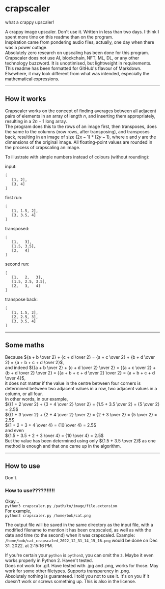 # crapscaler
 what a crappy upscaler!
 
 A crappy image upscaler. Don't use it. Written in less than two days. I think I spent more time on this readme than on the program.  
 Inspiration came from pondering audio files, actually, one day when there was a power outage.   
 Absolutely zero research on upscaling has been done for this program.   
 Crapscaler does not use AI, blockchain, NFT, ML, DL, or any other technology buzzword. It is unoptimised, but lightweight in requirements.   
 This readme has been formatted for GitHub's flavour of Markdown. Elsewhere, it may look different from what was intended, especially the mathematical expressions.
 
-----
## How it works
 Crapscaler works on the concept of finding averages between all adjacent pairs of elements in an array of length $n$, and inserting them appropriately, resulting in a $2n-1$ long array.   
 The program does this to the rows of an image first, then transposes, does the same to the columns (now rows, after transposing), and transposes back, resulting in an image of size $(2x-1) * (2y-1)$, where $x$ and $y$ are the dimensions of the original image. All floating-point values are rounded in the process of crapscaling an image.
 
 To illustrate with simple numbers instead of colours (without rounding):

 input:   
 ```
 [   
    [1, 2],   
    [3, 4]   
 ]
 ```   
 first run:   
 ```
 [   
    [1, 1.5, 2],   
    [3, 3.5, 4]   
 ]
 ```   
 transposed:   
 ```
 [   
    [1,   3],   
    [1.5, 3.5],   
    [2,   4]   
 ]
 ```   
 second run:   
 ```
 [   
    [1,   2,   3],   
    [1.5, 2.5, 3.5],   
    [2,   3,   4]   
 ]
 ```   
 transpose back:   
 ```
 [   
    [1, 1.5, 2],   
    [2, 2.5, 3],   
    [3, 3.5, 4]   
 ]
 ```
 --------
 ## Some maths
 Because ${a + b \over 2} + {c + d \over 2} = {a + c \over 2} + {b + d \over 2} = {a + b + c + d \over 2}$,   
 and indeed ${{a + b \over 2} + {c + d \over 2} \over 2} = {{a + c \over 2} + {b + d \over 2} \over 2} = {{a + b + c + d \over 2} \over 2} = {a + b + c + d \over 4}$,   
 it does not matter if the value in the centre between four corners is determined between two adjacent values in a row, two adjacent values in a column, or all four.   
 In other words, in our example,   
 ${{1 + 2 \over 2} + {3 + 4 \over 2} \over 2} = {1.5 + 3.5 \over 2} = {5 \over 2} = 2.5$   
 ${{1 + 3 \over 2} + {2 + 4 \over 2} \over 2} = {2 + 3 \over 2} = {5 \over 2} = 2.5$   
 ${1 + 2 + 3 + 4 \over 4} = {10 \over 4} = 2.5$   
 and even   
 ${1.5 + 3.5 + 2 + 3 \over 4} = {10 \over 4} = 2.5$   
 But the value has been determined using only ${1.5 + 3.5 \over 2}$ as one method is enough and that one came up in the algorithm.
 
 -----
 ## How to use
 Don't.
 ### How to use?????!!!!!
 Okay...    
 `python3 crapscaler.py /path/to/image/file.extension`   
 For example,  
 `python3 crapscaler.py /home/bob/cat.png`

 The output file will be saved in the same directory as the input file, with a modified filename to mention it has been crapscaled, as well as with the date and time (to the second) when it was crapscaled. Example:   
 `/home/bob/cat_crapscaled_2022_12_31_14_15_16.png` would be done on Dec 31. 2022. at 2:15:16 PM.
 
 If you're certain your `python` is `python3`, you can omit the `3`. Maybe it even works properly in Python 2. Haven't tested.   
 Does not work for .gif. Have tested with .jpg and .png, works for those. May work for some other filetypes. Supports transparency in .png.   
 Absolutely nothing is guaranteed. I told you not to use it. It's on you if it doesn't work or screws something up. This is also in the license.
